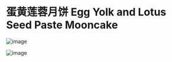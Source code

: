 # 蛋黄莲蓉月饼 Egg Yolk and Lotus Seed Paste Mooncake

![image](https://user-images.githubusercontent.com/50277379/139412583-43c9fcd8-eec6-4da1-acdb-3e1b3f596a34.png)

![image](https://user-images.githubusercontent.com/50277379/139412521-bf2ab6ea-e381-45b1-9419-6f03e08d6538.png)
